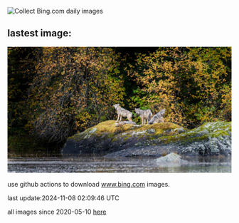 ![Collect Bing.com daily images](https://github.com/counter2015/bing-daily-images/workflows/Collect%20Bing.com%20daily%20images/badge.svg)
## lastest image:
![](images/img.jpg)

use github actions to download www.bing.com images.

last update:2024-11-08 02:09:46 UTC

all images since 2020-05-10 [here](https://github.com/counter2015/bing-daily-images/tree/master/images) 
